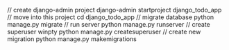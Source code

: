 
// create django-admin project
django-admin startproject django_todo_app
// move into this project
cd django_todo_app
// migrate database
python manage.py migrate
// run server
python manage.py runserver
// create superuser
winpty python manage.py createsuperuser
// create new migration
python manage.py makemigrations
